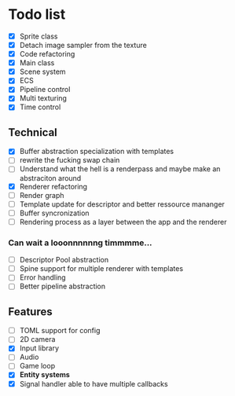 # Todo list

- [x] Sprite class
- [x] Detach image sampler from the texture
- [x] Code refactoring
- [x] Main class
- [x] Scene system
- [x] ECS
- [x] Pipeline control
- [x] Multi texturing
- [x] Time control

## Technical
- [x] Buffer abstraction specialization with templates
- [ ] rewrite the fucking swap chain
- [ ] Understand what the hell is a renderpass and maybe make an abstraciton around
- [x] Renderer refactoring
- [ ] Render graph
- [ ] Template update for descriptor and better ressource mananger
- [ ] Buffer syncronization
- [ ] Rendering process as a layer between the app and the renderer

### Can wait a looonnnnnng timmmme...
- [ ] Descriptor Pool abstraction
- [ ] Spine support for multiple renderer with templates
- [ ] Error handling
- [ ] Better pipeline abstraction

## Features
- [ ] TOML support for config
- [ ] 2D camera
- [X] Input library
- [ ] Audio
- [ ] Game loop
- [x] **Entity systems**
- [X] Signal handler able to have multiple callbacks
